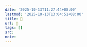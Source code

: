 ```yaml
---
date: '2025-10-13T11:27:44+08:00'
lastmod: '2025-10-13T13:04:51+08:00'
title: 󰙞
url: 󰙞
tags: []
src:
note:
---
```

